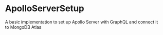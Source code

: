 ﻿# ApolloServerSetup
A basic implementation to set up Apollo Server with GraphQL and connect it to MongoDB Atlas
